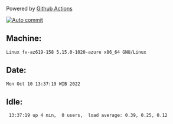 Powered by [Github Actions](https://github.com/features/actions)

[![Auto commit](https://github.com/hiage/workstation/workflows/Auto%20commit/badge.svg)](https://github.com/hiage/workstation/actions?query=workflow%3A%22Auto+commit%22)

## Machine:
```
Linux fv-az619-158 5.15.0-1020-azure x86_64 GNU/Linux
```
## Date:
```
Mon Oct 10 13:37:19 WIB 2022
```
## Idle:
```
 13:37:19 up 4 min,  0 users,  load average: 0.39, 0.25, 0.12
```

